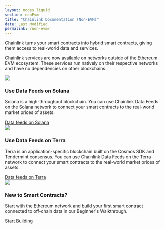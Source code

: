 ```yaml
---
layout: nodes.liquid
section: nonEvm
title: "Chainlink Documentation (Non-EVM)"
date: Last Modified
permalink: /non-evm/
---
```


<div>
  <div class="markdown-body">
    <div class="cl-section-header">
      <p>
        Chainlink turns your smart contracts into hybrid smart contracts, giving them access to real-world data and services.
      </p>
      <p>
        Chainlink services are now available on networks outside of the Ethereum EVM ecosystem. These services run natively on their respective networks and have no dependencies on other blockchains.
      </p>
    </div>
    <div class="cl-featuredcard">
      <div>
        <img
          src="/images/solana/solana-banner.png"
          class="cl-image-featured" style="max-width:600px"
        />
        <h3>Use Data Feeds on Solana</h3>
        <p>
          Solana is a high-throughput blockchain. You can use Chainlink Data Feeds on the Solana network to connect your smart contracts to the real-world market prices of assets.
        </p>
        <a href="/docs/solana/using-data-feeds-solana/" class="cl-button--ghost">Data feeds on Solana</a>
      </div>
    </div>
    <div class="cl-featuredcard">
      <div>
        <img
          src="/images/terra/terra-banner.png"
          class="cl-image-featured" style="max-width:600px"
        />
        <h3>Use Data Feeds on Terra</h3>
        <p>
          Terra is an application-specific blockchain built on the Cosmos SDK and Tendermint consensus. You can use Chainlink Data Feeds on the Terra network to connect your smart contracts to the real-world market prices of assets.
        </p>
        <a href="/docs/terra/using-data-feeds-terra/" class="cl-button--ghost">Data feeds on Terra</a>
      </div>
    </div>
    <div class="cl-section">
      <img
        src="https://uploads-ssl.webflow.com/5e444500cbc42eeb5198206f/5e789d70c115820a2354f2cc_ChainlinkProject.svg"
        class="cl-image-featured"
      />
      <h3>New to Smart Contracts?</h3>
      <p>
        Start with the Ethereum network and build your first smart contract connected to off-chain data in our
        Beginner's Walkthrough.
      </p>
      <a href="/docs/beginners-tutorial" class="keychainify-checked">
        Start Building
      </a>
    </div>
  </div>
</div>
